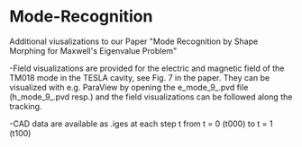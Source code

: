 # Mode-Recognition

Additional viusalizations to our Paper "Mode Recognition by Shape Morphing for Maxwell's Eigenvalue Problem"

-Field visualizations are provided for the electric and magnetic field of the TM018 mode in the TESLA cavity, see Fig. 7 in the paper.
They can be visualized with e.g. ParaView by opening the e_mode_9_.pvd file (h_mode_9_.pvd resp.) and the field visualizations can be followed along the tracking. 

-CAD data are available as .iges at each step t from t = 0 (t000) to t = 1 (t100)
